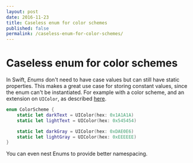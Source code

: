 ```yaml
---
layout: post
date: 2016-11-23
title: Caseless enum for color schemes
published: false
permalink: /caseless-enum-for-color-schemes/
---
```


# Caseless enum for color schemes

In Swift, *Enums* don't need to have case values but can still have static properties. This makes a great use case for storing constant values, since the enum can't be instantiated. For example with a color scheme, and an extension on `UIColor`, as described [here](https://swiftdailies.github.io/initialize-uicolor-with-a-hex-value/).

```swift
enum ColorScheme {
	static let darkText = UIColor(hex: 0x1A1A1A)
	static let lightText = UIColor(hex: 0x545454)

	static let darkGray = UIColor(hex: 0xDAE0E6)
	static let lightGray = UIColor(hex: 0xEEEEEE)
}
```

You can even nest Enums to provide better namespacing.